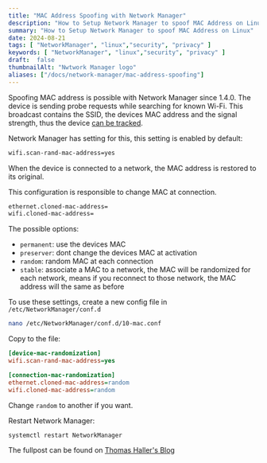 ```yaml
---
title: "MAC Address Spoofing with Network Manager"
description: "How to Setup Network Manager to spoof MAC Address on Linux"
summary: "How to Setup Network Manager to spoof MAC Address on Linux"
date: 2024-08-21
tags: [ "NetworkManager", "linux","security", "privacy" ]
keywords: [ "NetworkManager", "linux","security", "privacy" ]
draft:  false
thumbnailAlt: "Nwtwork Manager logo"
aliases: ["/docs/network-manager/mac-address-spoofing"]
---
```


Spoofing MAC address is possible with Network Manager since 1.4.0.
The device is sending probe requests while searching for known Wi-Fi.
This broadcast contains the SSID, the devices MAC address and the signal strength, thus the device [can be tracked][1].

Network Manager has setting for this, this setting is enabled by default:

```bash
wifi.scan-rand-mac-address=yes
```

When the device is connected to a network, the MAC address is restored to its original.

This configuration is responsible to change MAC at connection.

```bash
ethernet.cloned-mac-address=
wifi.cloned-mac-address=
```

The possible options:

- `permanent`: use the devices MAC
- `preserver`: dont change the devices MAC at activation
- `random`: random MAC at each connection
- `stable`: associate a MAC to a network, the MAC will be randomized for each network, means if you reconnect to those network, the MAC address will the same as before


To use these settings, create a new config file in `/etc/NetworkManager/conf.d`

```bash
nano /etc/NetworkManager/conf.d/10-mac.conf
```

Copy to the file:

```ini title="/etc/NetworkManager/conf.d/10-mac.conf"
[device-mac-randomization]
wifi.scan-rand-mac-address=yes

[connection-mac-randomization]
ethernet.cloned-mac-address=random
wifi.cloned-mac-address=random
```

Change `random` to another if you want.

Restart Network Manager:

```bash
systemctl restart NetworkManager
```

The fullpost can be found on [Thomas Haller's Blog][2]

[1]: https://www.freecodecamp.org/news/tracking-analyzing-over-200-000-peoples-every-step-at-mit-e736a507ddbf/
[2]: https://blogs.gnome.org/thaller/2016/08/26/mac-address-spoofing-in-networkmanager-1-4-0/
